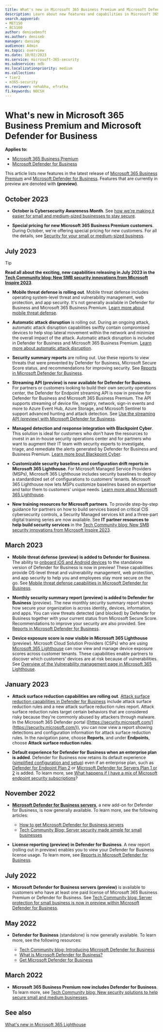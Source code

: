 ```yaml
---
title: What's new in Microsoft 365 Business Premium and Microsoft Defender for Business
description: Learn about new features and capabilities in Microsoft 365 Business Premium and Microsoft Defender for Business.
search.appverid: 
- MET150 
- BCS160
author: denisebmsft
ms.author: deniseb
manager: dansimp 
audience: Admin
ms.topic: overview
ms.date: 10/02/2023
ms.service: microsoft-365-security
ms.subservice: mdb
ms.localizationpriority: medium
ms.collection: 
- tier2
- m365-security
ms.reviewer: nehabha, efratka
f1.keywords: NOCSH 
---
```


# What's new in Microsoft 365 Business Premium and Microsoft Defender for Business

**Applies to:**
- [Microsoft 365 Business Premium](m365bp-overview.md)
- [Microsoft Defender for Business](../security/defender-business/mdb-overview.md)

This article lists new features in the latest release of [Microsoft 365 Business Premium](m365bp-overview.md) and [Microsoft Defender for Business](../security/defender-business/mdb-overview.md). Features that are currently in preview are denoted with **(preview)**.

## October 2023

- **October is Cybersecurity Awareness Month**. See [how we're making it easier for small and medium-sized businesses to stay secure]( https://aka.ms/cybersecuritysmb). 

- **Special pricing for new Microsoft 365 Business Premium customers**. During October, we're offering special pricing for new customers. For all the details, see [Security for your small or medium-sized business](https://aka.ms/SMBSecurity).

## July 2023

> [!TIP]
> **Read all about the exciting, new capabilities releasing in July 2023 in the [Tech Community blog: New SMB security innovations from Microsoft Inspire 2023](https://aka.ms/SMBSecurityJulyBlog)**.

- **Mobile threat defense is rolling out**. Mobile threat defense includes operating system-level threat and vulnerability management, web protection, and app security. It's not generally available in Defender for Business and Microsoft 365 Business Premium. [Learn more about mobile threat defense](../security/defender-business/mdb-mtd.md).

- **Automatic attack disruption** is rolling out. During an ongoing attack, automatic attack disruption capabilities swiftly contain compromised devices to help stop lateral movement within the network and minimize the overall impact of the attack. Automatic attack disruption is included in Defender for Business and Microsoft 365 Business Premium. [Learn more about automatic attack disruption](../security/defender/automatic-attack-disruption.md).

- **Security summary reports** are rolling out. Use these reports to view threats that were prevented by Defender for Business, Microsoft Secure Score status, and recommendations for improving security. See [Reports in Microsoft Defender for Business](../security/defender-business/mdb-reports.md).

- **Streaming API (preview) is now available for Defender for Business**. For partners or customers looking to build their own security operations center, the Defender for Endpoint streaming API is now in preview for Defender for Business and Microsoft 365 Business Premium. The API supports streaming of device file, registry, network, sign-in events and more to Azure Event Hub, Azure Storage, and Microsoft Sentinel to support advanced hunting and attack detection. See [Use the streaming API (preview) with Microsoft Defender for Business](../security/defender-business/mdb-streaming-api.md). 

- **Managed detection and response integration with Blackpoint Cyber**. This solution is ideal for customers who don’t have the resources to invest in an in-house security operations center and for partners who want to augment their IT team with security experts to investigate, triage, and remediate the alerts generated by Defender for Business and Business Premium. [Learn more bout Blackpoint Cyber](https://aka.ms/BlackpointMSFT).

- **Customizable security baselines and configuration drift reports in Microsoft 365 Lighthouse**. For Microsoft Managed Service Providers (MSPs), Microsoft 365 Lighthouse includes security baselines to deploy a standardized set of configurations to customers’ tenants. Microsoft 365 Lighthouse now lets MSPs customize baselines based on expertise and tailor them to customers’ unique needs. [Learn more about Microsoft 365 Lighthouse](../lighthouse/m365-lighthouse-overview.md).

- **New training resources for Microsoft partners**. To provide step-by-step guidance for partners on how to build services based on critical CIS cybersecurity controls, a Security Managed services kit and a three-part digital training series are now available. See **IT partner resources to help build security services** in the [Tech Community blog: New SMB security innovations from Microsoft Inspire 2023](https://aka.ms/SMBSecurityJulyBlog).

## March 2023

- **Mobile threat defense (preview) is added to Defender for Business**. The ability to [onboard iOS and Android devices](../security/defender-business/mdb-onboard-devices.md) to the standalone version of Defender for Business is now in preview! These capabilities provide OS-level threat and vulnerability management, web protection, and app security to help you and employees stay more secure on the go. See [Mobile threat defense capabilities in Microsoft Defender for Business](../security/defender-business/mdb-mtd.md).

- **Monthly security summary report (preview) is added to Defender for Business** (preview). The new monthly security summary report shows how secure your organization is across identity, devices, information, and apps. You can view threats detected (and blocked) by Defender for Business together with your current status from Microsoft Secure Score. Recommendations to improve your security are also provided. See [Reports in Microsoft Defender for Business](../security/defender-business/mdb-reports.md).

- **Device exposure score is now visible in Microsoft 365 Lighthouse** (preview). Microsoft Cloud Solution Providers (CSPs) who are using [Microsoft 365 Lighthouse](../lighthouse/m365-lighthouse-overview.md) can now view and manage device exposure scores across customer tenants. These capabilities enable partners to discover which customers' devices are at risk because of vulnerabilities. See [Overview of the Vulnerability management page in Microsoft 365 Lighthouse](/microsoft-365/lighthouse/m365-lighthouse-vulnerability-management-page-overview).

## January 2023

- **Attack surface reduction capabilities are rolling out**. [Attack surface reduction capabilities in Defender for Business](../security/defender-business/mdb-asr.md) include attack surface reduction rules and a new attack surface reduction rules report. Attack surface reduction rules target certain behaviors that are considered risky because they're commonly abused by attackers through malware. In the Microsoft 365 Defender portal ([https://security.microsoft.com/](https://security.microsoft.com/)), you can now view a report showing detections and configuration information for attack surface reduction rules. In the navigation pane, choose **Reports**, and under **Endpoints**, choose **Attack surface reduction rules**. 

- **Default experience for Defender for Business when an enterprise plan is added**. Defender for Business now retains its default experience ([simplified configuration and setup](../security/defender-business/mdb-simplified-configuration.md)) even if an enterprise plan, such as [Defender for Endpoint Plan 2](../security/defender-endpoint/microsoft-defender-endpoint.md) or [Microsoft Defender for Servers Plan 1 or 2](/azure/defender-for-cloud/plan-defender-for-servers) is added. To learn more, see [What happens if I have a mix of Microsoft endpoint security subscriptions](/microsoft-365/security/defender-business/mdb-faq?#what-happens-if-i-have-a-mix-of-microsoft-endpoint-security-subscriptions)? 

## November 2022

- **[Microsoft Defender for Business servers](../security/defender-business/get-defender-business-servers.md)**, a new add-on for Defender for Business, is now generally available. To learn more, see the following articles:
   - [How to get Microsoft Defender for Business servers](../security/defender-business/get-defender-business-servers.md)
   - [Tech Community Blog: Server security made simple for small businesses](https://techcommunity.microsoft.com/t5/small-and-medium-business-blog/server-security-made-simple-for-small-businesses/ba-p/3648928)

- **License reporting (preview) in Defender for Business**. A new report (rolling out in preview) enables you to view your Defender for Business license usage. To learn more, see [Reports in Microsoft Defender for Business](../security/defender-business/mdb-reports.md).

## July 2022

- **Microsoft Defender for Business servers (preview)** is available to customers who have at least one paid license of Microsoft 365 Business Premium or Defender for Business. See [Tech Community blog: Server protection for small business is now in preview within Microsoft Defender for Business](https://techcommunity.microsoft.com/t5/small-and-medium-business-blog/server-protection-for-small-business-now-in-preview-within/ba-p/3571185).

## May 2022

- **Defender for Business** (standalone) is now generally available. To learn more, see the following resources:

   - [Tech Community blog: Introducing Microsoft Defender for Business](https://techcommunity.microsoft.com/t5/small-and-medium-business-blog/introducing-microsoft-defender-for-business/ba-p/2898701)
   - [What is Microsoft Defender for Business?](../security/defender-business/mdb-overview.md)
   - [Get Microsoft Defender for Business](../security/defender-business/get-defender-business.md)

## March 2022

- **Microsoft 365 Business Premium now includes Defender for Business**. To learn more, see [Tech Community blog: New security solutions to help secure small and medium businesses](https://techcommunity.microsoft.com/t5/small-and-medium-business-blog/new-security-solutions-to-help-secure-small-and-medium/ba-p/3207043).

## See also

[What's new in Microsoft 365 Lighthouse](../lighthouse/m365-lighthouse-whats-new.md)
